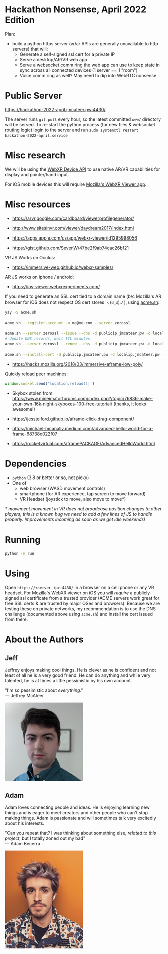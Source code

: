 
# Hackathon Nonsense, April 2022 Edition

Plan:
 - build a python https server (vr/ar APIs are generally unavailable to http servers) that will:
    - Generate a self-signed ssl cert for a private IP
    - Serve a desktop/AR/VR web app
    - Serve a websocket comm ring the web app can use to keep state in sync across all connected devices (1 server == 1 "room")
    - Voice comm ring as well? May need to dip into WebRTC nonsense.

# Public Server

https://hackathon-2022-april.jmcateer.pw:4430/

The server runs `git pull` every hour, so the latest committed `www/` directory will be served. To re-start the python process (for new files & websocket routing logic) login to the server and run `sudo systemctl restart hackathon-2022-april.service`


# Misc research

We will be using the [WebXR Device API](https://www.w3.org/TR/webxr/) to use native AR/VR capabilities for display and pointer/hand input.

For iOS mobile devices this will require [Mozilla's WebXR Viewer app](https://apps.apple.com/us/app/webxr-viewer/id1295998056).


# Misc resources

 - https://arvr.google.com/cardboard/viewerprofilegenerator/
 - http://www.sitesinvr.com/viewer/daydream2017/index.html
 - https://apps.apple.com/us/app/webxr-viewer/id1295998056

 - https://gist.github.com/SevenW/47be2f9ab74cac26bf21

VR JS Works on Oculus:

 - https://immersive-web.github.io/webxr-samples/

AR JS works on iphone / android:

 - https://ios-viewer.webxrexperiments.com/

If you need to generate an SSL cert tied to a domain name (b/c Mozilla's AR browser for iOS does not respect OS cert stores ヽ(ಠ_ಠ)ノ), using [acme.sh](https://github.com/acmesh-official/acme.sh):

```bash
yay -S acme.sh

acme.sh --register-account -m me@me.com --server zerossl

acme.sh --server zerossl --issue --dns -d publicip.jmcateer.pw -d localip.jmcateer.pw --yes-I-know-dns-manual-mode-enough-go-ahead-please
# Update DNS records, wait TTL minutes.
acme.sh --server zerossl --renew --dns -d publicip.jmcateer.pw -d localip.jmcateer.pw --yes-I-know-dns-manual-mode-enough-go-ahead-please

acme.sh --install-cert -d publicip.jmcateer.pw -d localip.jmcateer.pw --cert-file ssl/just_server.crt --key-file ssl/server.key --fullchain-file ssl/server.crt

```


 - https://hacks.mozilla.org/2018/03/immersive-aframe-low-poly/

Quickly reload peer machines:

```js
window.socket.send('location.reload();')
````

 - Skybox stolen from https://www.mineimatorforums.com/index.php?/topic/76836-make-your-own-16k-night-skyboxes-100-free-tutorial/ (thanks, it looks awesome!)

 - https://jesstelford.github.io/aframe-click-drag-component/

 - https://michael-mcanally.medium.com/advanced-hello-world-for-a-frame-68738e022f07
 - https://rocketvirtual.com/aframePACKAGE/AdvancedHelloWorld.html


# Dependencies

 - `python` (3.8 or better or so, not picky)
 - One of
    - web browser (WASD movement controls)
    - smartphone (for AR experience, tap screen to move forward)
    - VR Headset (joystick to move, also move to move\*)

_\* movement movement in VR does not broadcase position changes to other players, this is a known bug we need to add a few lines of JS to handle properly. Improvements incoming as soon as we get idle weekends!_

# Running

```bash
python -m run
```


# Using

Open `https://<server-ip>:4430/` in a browser on a cell phone or any VR headset. For Mozilla's WebXR viewer on iOS you will _require_ a publicly-signed ssl certificate from a trusted provider (ACME servers work great for free SSL certs & are trusted by major OSes and browsers). Because we are testing these on private networks, my recommendation is to use the DNS challenge (documented above using `acme.sh`) and install the cert issued from there.

# About the Authors


## Jeff

Jeffrey enjoys making cool things. He is clever as he is confident and not least of all he is a very good friend. He can do anything and while very talented, he is at times a little pessimistic by his own account.

"I'm so pessimistic about *everything*."  
&mdash; Jeffrey McAteer

<img src="www/imgs/jeff.png" alt="Image of Jeff" width="250pt" />

## Adam

Adam loves connecting people and ideas. He is enjoying learning new things and is eager to meet creators and other people who can't stop making things. Adam is passionate and will sometimes talk very excitedly about his interests. 

"Can you repeat that? I was thinking about something else, *related to this project*, but I totally zoned out my bad"  
&mdash; Adam Becerra

<img src="www/imgs/adam.jpg" alt="Image of Adam" width="250pt" />


